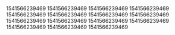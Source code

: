 1541566239469
1541566239469
1541566239469
1541566239469
1541566239469
1541566239469
1541566239469
1541566239469
1541566239469
1541566239469
1541566239469
1541566239469
1541566239469
1541566239469
1541566239469